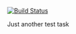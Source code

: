 [![Build Status](https://travis-ci.org/SoraTM/js-test-score-winner.svg?branch=master)](https://travis-ci.org/SoraTM/js-test-score-winner)

Just another test task